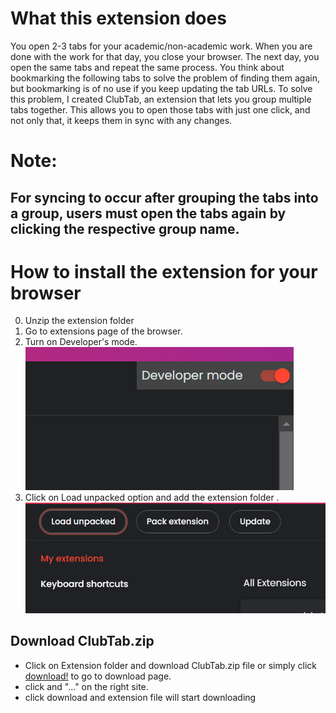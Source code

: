 # What this extension does
 You open 2-3 tabs for your academic/non-academic work. When you are done with the work for that day, you close your browser. The next day, you open the same tabs and repeat the same process.
 You think about bookmarking the following tabs to solve the problem of finding them again, but bookmarking is of no use if you keep updating the tab URLs.
 To solve this problem, I created ClubTab, an extension that lets you group multiple tabs together. This allows you to open those tabs with just one click, and not only that, it keeps them in sync with any changes.

# Note:
## For syncing to occur after grouping the tabs into a group, users **must** open the tabs again by clicking the respective group name.

# How to install the extension for your browser
0. Unzip the extension folder
1. Go to extensions page of the browser.
2. Turn on Developer's mode.
![Turn ON Developer's mode ](<Screenshot 2024-05-12 030351.png>)
3. Click on Load unpacked option and add the extension folder .
![Load unpacked option](<Screenshot 2024-05-12 030435.png>)

## Download ClubTab.zip 
- Click on Extension folder and download ClubTab.zip file or simply click [download!](https://github.com/amaan-aly246/ClubTab-TheExtension/blob/main/Extension/ClubTab.zip) to go to download page.
- click and "..." on the right site.
- click download and extension file will start downloading